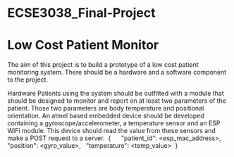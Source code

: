 # ECSE3038_Final-Project
# Low Cost Patient Monitor
The aim of this project is to build a prototype of a low cost patient monitoring system. There should be a hardware and a software component to the project.

Hardware
Patients using the system should be outfitted with a module that should be designed to monitor and report on at least two parameters of the patient. Those two parameters are body temperature and positional orientation.
An atmel based embedded device should be developed containing a gyroscope/accelerometer, a temperature sensor and an ESP WiFi module. This device should read the value from these sensors and make a POST request to a server.
 {
     "patient_id": <esp_mac_address>,
     "position": <gyro_value>,
     "temperature": <temp_value>
 }
